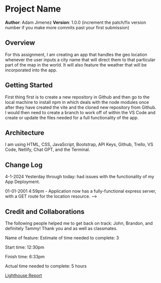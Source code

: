 # Project Name

**Author**: Adam Jimenez
**Version**: 1.0.0 (increment the patch/fix version number if you make more commits past your first submission)

## Overview
<!-- Provide a high level overview of what this application is and why you are building it, beyond the fact that it's an assignment for this class. (i.e. What's your problem domain?) -->

For this assignment, I am creating an app that handles the geo location whenever the user inputs a city name that will direct them to that particular part of the map in the world. It will also feature the weather that will be incorporated into the app.

## Getting Started
<!-- What are the steps that a user must take in order to build this app on their own machine and get it running? -->
First thing first is to create a new repository in Github and then go to the local machine to install npm in which deals with the node modules once after they have created the vite and the cloned new repository from Github. I would then need to create a  branch to work off of within the VS Code and create or update the files needed for a full functionality of the app.

## Architecture
<!-- Provide a detailed description of the application design. What technologies (languages, libraries, etc) you're using, and any other relevant design information. -->

I am using HTML, CSS, JavaScript, Bootstrap, API Keys, Github, Trello, VS Code, Netlify, Chat GPT, and the Terminal.

## Change Log

4-1-2024 Yesterday through today: had issues with the functionality of my App Deployment.

01-01-2001 4:59pm - Application now has a fully-functional express server, with a GET route for the location resource. -->

## Credit and Collaborations
<!-- Give credit (and a link) to other people or resources that helped you build this application. -->

The following people helped me to get back on track: John, Brandon, and definitely Tammy! Thank you and as well as classmates.

Name of feature:
Estimate of time needed to complete: 3

Start time: 12:30pm

Finish time: 6:33pm

Actual time needed to complete: 5 hours

[Lighthouse Report](<screenshots/Screenshot 2024-04-02 at 6.18.20 PM.png>)
